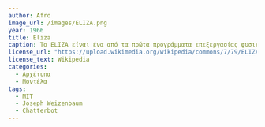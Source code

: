 ```yaml
---
author: Afro
image_url: /images/ELIZA.png
year: 1966
title: Eliza
caption: Το ELIZA είναι ένα από τα πρώτα προγράμματα επεξεργασίας φυσικής γλώσσας, το οποίο δημιουργήθηκε από το 1964 μέχρι το 1966 στο MIT από τον Joseph Weizenbaum. Το ELIZA προσομοίωνε διάλογο χρησιμοποιώντας τεχνικές όπως "Αντιπαραβολή προτύπων" και μεθοδολογίες αντικατάστασης, οι οποίες προσφέραν την ψευδαίσθηση οτί το πρόγραμμα καταλάβαινε την συζήτηση που είχε με τον χρήστη. Η αλληλεπίδραση που είχε ο χρήστης με το ELIZA, γινόταν με την χρήση πληκτρολογίου, με το οποίο ο χρήστης ρωτούσε ή απαντούσε στο πρόγραμμα. Το πρόγραμμα είχε την ικανότητα να προσομοιώσει διαφωνία, χωρίς όμως να καταλαβαίνει τι ειπώθηκε. Στην πραγματικότητα το ELIZA ήταν μια προσπάθεια να αποδειχθεί πως η επικοινωνία μεταξύ ανθρώπου και υπολογιστή είναι επιπόλαιη.  
license_url: "https://upload.wikimedia.org/wikipedia/commons/7/79/ELIZA_conversation.png"
license_text: Wikipedia 
categories:
  - Αρχέτυπα
  - Μοντέλα
tags: 
  - ΜΙΤ
  - Joseph Weizenbaum
  - Chatterbot
---
```

